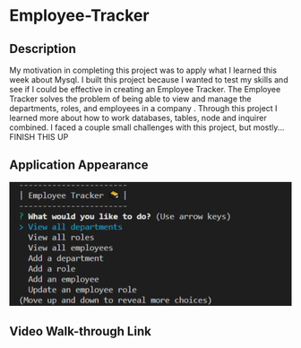 # Employee-Tracker

## Description

My motivation in completing this project was to apply what I learned this week about Mysql. I built this project because I wanted to test my skills and see if I could be effective in creating an Employee Tracker. The Employee Tracker solves the problem of being able to view and manage the departments, roles, and employees in a company . Through this project I learned more about how to work databases, tables, node and inquirer combined. I faced a couple small challenges with this project, but mostly... FINISH THIS UP

## Application Appearance

![Employee Tracker](./images/screenshot.png)

## Video Walk-through Link
